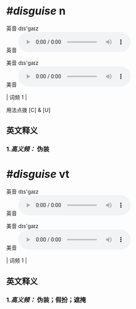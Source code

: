 # ***\#disguise*** n
英音 dɪs'ɡaɪz  
英音
<audio src="./media/disguise-B.aac" controls="controls"></audio>

美音 dɪs'ɡaɪz  
美音
<audio src="./media/disguise.aac" controls="controls"></audio>



| 词频 1 |  

用法点拨  [C] & [U]

英文释义
---
### 1.*高义频：* **伪装**  


# ***\#disguise*** vt
英音 dɪs'ɡaɪz  
英音
<audio src="./media/disguise-B.aac" controls="controls"></audio>

美音 dɪs'ɡaɪz  
美音
<audio src="./media/disguise.aac" controls="controls"></audio>



| 词频 1 |  

英文释义
---
### 1.*高义频：* **伪装；假扮；遮掩**  



